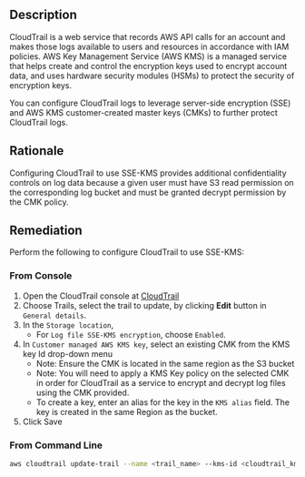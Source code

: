 ## Description

CloudTrail is a web service that records AWS API calls for an account and makes those logs available to users and resources in accordance with IAM policies. AWS Key Management Service (AWS KMS) is a managed service that helps create and control the encryption keys used to encrypt account data, and uses hardware security modules (HSMs) to protect the security of encryption keys.

You can configure CloudTrail logs to leverage server-side encryption (SSE) and AWS KMS customer-created master keys (CMKs) to further protect CloudTrail logs.

## Rationale

Configuring CloudTrail to use SSE-KMS provides additional confidentiality controls on log data because a given user must have S3 read permission on the corresponding log bucket and must be granted decrypt permission by the CMK policy.

## Remediation

Perform the following to configure CloudTrail to use SSE-KMS:

### From Console

1. Open the CloudTrail console at [CloudTrail](https://console.aws.amazon.com/cloudtrail)
2. Choose Trails, select the trail to update, by clicking **Edit** button in `General details`.
3. In the `Storage location`,
    - For `Log file SSE-KMS encryption`, choose `Enabled`.
4. In `Customer managed AWS KMS key`, select an existing CMK from the KMS key Id drop-down menu
    - Note: Ensure the CMK is located in the same region as the S3 bucket
    - Note: You will need to apply a KMS Key policy on the selected CMK in order for CloudTrail as a service to encrypt and decrypt log files using the CMK provided.
    - To create a key, enter an alias for the key in the `KMS alias` field. The key is created in the same Region as the bucket.
5. Click Save

### From Command Line

```bash
aws cloudtrail update-trail --name <trail_name> --kms-id <cloudtrail_kms_key> aws kms put-key-policy --key-id <cloudtrail_kms_key> --policy <cloudtrail_kms_key_policy>
```
